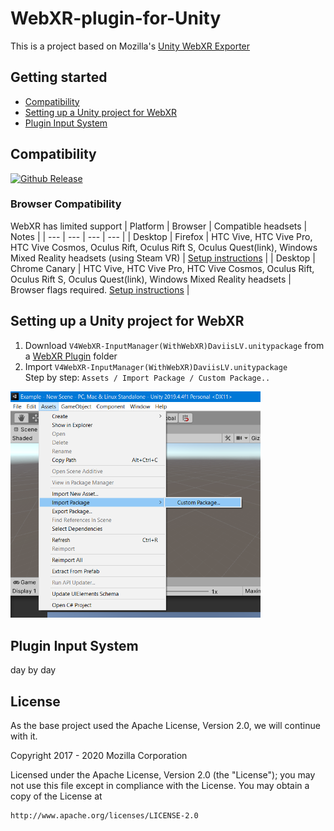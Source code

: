 # WebXR-plugin-for-Unity
This is a project based on Mozilla's [Unity WebXR Exporter](https://github.com/MozillaReality/unity-webxr-export)

## Getting started

* [Compatibility](#Compatibility)
* [Setting up a Unity project for WebXR](#SettingupaUnityprojectforWebXR)
* [Plugin Input System](#PluginInputSystem)


## Compatibility

[unity-download]:                 https://unity3d.com/get-unity/download/archive
[unity-version-badge]:            https://img.shields.io/badge/Unity%20Editor%20Version-2019.4.4f1-green.svg
[![Github Release][unity-version-badge]][unity-download]

### Browser Compatibility

WebXR has limited support
| Platform | Browser | Compatible headsets | Notes |
| --- | --- | --- | --- |
| Desktop | Firefox | HTC Vive, HTC Vive Pro, HTC Vive Cosmos, Oculus Rift, Oculus Rift S, Oculus Quest(link), Windows Mixed Reality headsets (using Steam VR) | [Setup instructions](https://webvr.rocks/firefox) |
| Desktop | Chrome Canary | HTC Vive, HTC Vive Pro, HTC Vive Cosmos, Oculus Rift, Oculus Rift S, Oculus Quest(link), Windows Mixed Reality headsets | Browser flags required. [Setup instructions](https://webvr.rocks/chrome) |

## Setting up a Unity project for WebXR
1. Download `V4WebXR-InputManager(WithWebXR)DaviisLV.unitypackage` from a [WebXR Plugin](WebXR%20Plugin/V4WebXR-InputManager(WithWebXR)DaviisLV.unitypackage) folder
2. Import `V4WebXR-InputManager(WithWebXR)DaviisLV.unitypackage` <br>
Step by step: `Assets / Import Package / Custom Package..`
<img src="https://github.com/viavrarlab/WebXR-plugin-for-Unity/blob/main/WebXR%20Plugin/images/1.png" width="400" >

## Plugin Input System
day by day

## License
As the base project used the Apache License, Version 2.0, we will continue with it.

Copyright 2017 - 2020 Mozilla Corporation

Licensed under the Apache License, Version 2.0 (the "License");
you may not use this file except in compliance with the License.
You may obtain a copy of the License at

    http://www.apache.org/licenses/LICENSE-2.0
